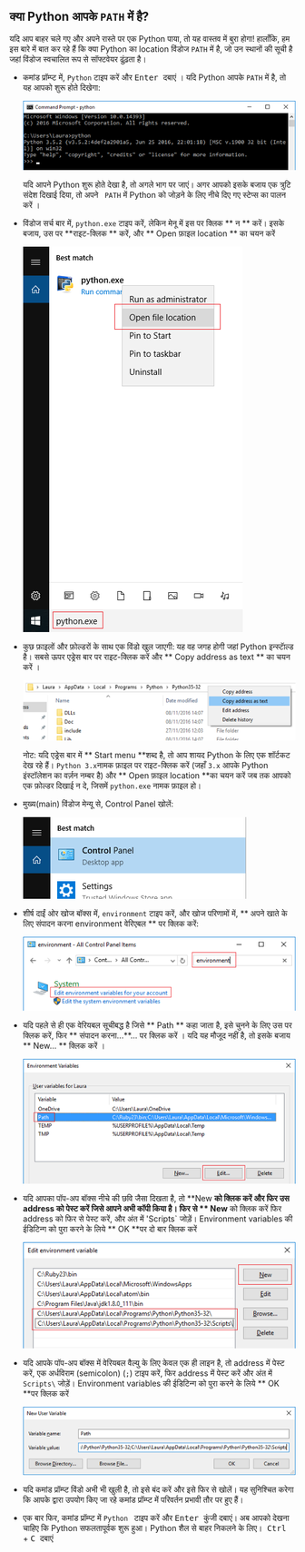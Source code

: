 ## क्या Python आपके `PATH` में है?

यदि आप बाहर चले गए और अपने रास्ते पर एक Python पाया, तो यह वास्तव में बुरा होगा! हालाँकि, हम इस बारे में बात कर रहे हैं कि क्या Python का location विंडोज ` PATH ` में है, जो उन स्थानों की सूची है जहां विंडोज स्वचालित रूप से सॉफ्टवेयर ढुंढ़ता है।

- कमांड प्रॉम्प्ट में, ` Python ` टाइप करें और <kbd> Enter </kbd> दबाएं । यदि Python आपके `PATH` में है, तो यह आपको शुरू होते दिखेगा:

    ![Python path में है](images/python-working.png)

    यदि आपने Python शुरू होते देखा है, तो अगले भाग पर जाएं। अगर आपको इसके बजाय एक त्रुटि संदेश दिखाई दिया, तो अपने ` PATH` में Python को जोड़ने के लिए नीचे दिए गए स्टेप्स का पालन करें ।

- विंडोज सर्च बार में, ` python.exe ` टाइप करें, लेकिन मेनू में इस पर क्लिक ** न ** करें। इसके बजाय, उस पर **राइट-क्लिक ** करें, और ** Open फ़ाइल location ** का चयन करें

    ![खोजें कि Python कहाँ इन्स्टाॅल्ड है](images/find-python-location.png)

- कुछ फ़ाइलों और फ़ोल्डरों के साथ एक विंडो खुल जाएगी: यह वह जगह होगी जहां Python इन्स्टाॅल्ड है। सबसे ऊपर एड्रेस बार पर राइट-क्लिक करें और ** Copy address as text ** का चयन करें ।

    ![Python की लोकेशन काॅपी करें](images/copy-address.png)

    नोट: यदि एड्रेस बार में ** Start menu **शब्द है, तो आप शायद Python के लिए एक शॉर्टकट देख रहे हैं। ` Python 3.x `नामक फ़ाइल पर राइट-क्लिक करें (जहाँ ` 3.x ` आपके Python इंस्टॉलेशन का वर्ज़न नम्बर है) और ** Open फ़ाइल location **का चयन करें जब तक आपको एक फ़ोल्डर दिखाई न दे, जिसमें ` python.exe ` नामक फ़ाइल हो।

- मुख्य(main) विंडोज मेन्यू से, Control Panel खोलें:

    ![Control panel खोलें](images/control-panel.png)

- शीर्ष दाईं ओर खोज बॉक्स में, ` environment ` टाइप करें, और खोज परिणामों में, ** अपने खाते के लिए संपादन करना environment वेरिएबल ** पर क्लिक करें:

    ![Environment वेरिएबल](images/environment.png)

- यदि पहले से ही एक वेरियबल सूचीबद्ध है जिसे ** Path ** कहा जाता है, इसे चुनने के लिए उस पर क्लिक करें, फिर ** संपादन करना...**... पर क्लिक करें । यदि यह मौजूद नहीं है, तो इसके बजाय ** New... ** क्लिक करें ।

    ![Access path वेरिएबल](images/env-variables.png)

- यदि आपका पॉप-अप बॉक्स नीचे की छवि जैसा दिखता है, तो **New **को क्लिक करें और फिर उस address को पेस्ट करें जिसे आपने अभी कॉपी किया है। फिर से ** New** को क्लिक करें फिर address को फिर से पेस्ट करें, और अंत में 'Scripts\` जोड़ें। Environment variables की ईडिटिन्ग को पुरा करने के लिये ** OK **पर दो बार क्लिक करें

    ![Path में Python जोड़ें](images/add-python-path.png)

- यदि आपके पॉप-अप बॉक्स में वेरियबल वैल्यु के लिए केवल एक ही लाइन है, तो address में पेस्ट करें, एक अर्धविराम (semicolon) (`;`) टाइप करें, फिर address में पेस्ट करें और अंत में `Scripts\` जोड़ें। Environment variables की ईडिटिन्ग को पुरा करने के लिये ** OK **पर क्लिक करें

    ![सिंगल लाइन बॉक्स में path जोड़ें](images/small-popups.png)

- यदि कमांड प्रॉम्प्ट विंडो अभी भी खुली है, तो इसे बंद करें और इसे फिर से खोलें। यह सुनिश्चित करेगा कि आपके द्वारा उपयोग किए जा रहे कमांड प्रॉम्प्ट में परिवर्तन प्रभावी तौर पर हुए हैं।

- एक बार फिर, कमांड प्रॉम्प्ट में `Python ` टाइप करें और <kbd>Enter </kbd> कुंजी दबाएं। अब आपको देखना चाहिए कि Python सफलतापूर्वक शुरू हुआ। Python शैल से बाहर निकलने के लिए।<kbd> Ctrl </kbd> + <kbd> C </kbd>दबाएं


